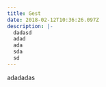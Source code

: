 ```yaml
---
title: Gest
date: 2018-02-12T10:36:26.097Z
description: |-
  dadasd
  adad
  ada
  sda
  sd
---
```

adadadas
